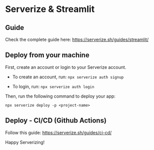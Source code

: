 # Serverize & Streamlit

## Guide

Check the complete guide here: https://serverize.sh/guides/streamlit/

## Deploy from your machine

First, create an account or login to your Serverize account.

- To create an account, run:
  `npx serverize auth signup`

- To login, run:
  `npx serverize auth login`

Then, run the following command to deploy your app:

`npx serverize deploy -p <project-name>`

## Deploy - CI/CD (Github Actions)

Follow this guide: https://serverize.sh/guides/ci-cd/

Happy Serverizing!
